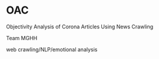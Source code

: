 # OAC
Objectivity Analysis of Corona Articles Using News Crawling

Team MGHH


web crawling/NLP/emotional analysis
